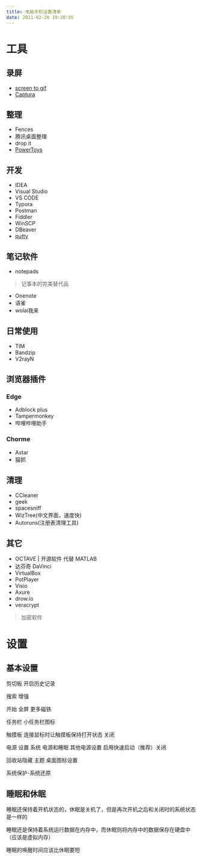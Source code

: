 ```yaml
---
title: 电脑手机设置清单
date: 2021-02-20 19:20:55
---
```


# 工具

## 录屏
- [screen to gif](https://github.com/NickeManarin/ScreenToGif)
- [Captura](https://github.com/MathewSachin/Captura)

## 整理
- Fences
- 腾讯桌面整理
- drop it
- [PowerToys](https://docs.microsoft.com/zh-cn/windows/powertoys/)

## 开发
- IDEA
- Visual Studio
- VS CODE
- Typora
- Postman
- Fiddler
- WinSCP
- DBeaver
- [putty](https://www.chiark.greenend.org.uk/~sgtatham/putty/latest.html)

## 笔记软件
- notepads
> 记事本的完美替代品
- Onenote
- 语雀
- wolai我来

## 日常使用
- TIM
- Bandzip
- V2rayN

## 浏览器插件

### Edge
- Adblock plus
- Tampermonkey
- 哔哩哔哩助手

### Chorme
- Astar
- 猫抓

## 清理
- CCleaner
- geek
- spacesniff
- WizTree(中文界面，速度快)
- Autoruns(注册表清理工具)

## 其它
- OCTAVE | 开源软件 代替 MATLAB
- 达芬奇 DaVinci
- VirtualBox
- PotPlayer
- Visio
- Axure
- drow.io 
- veracrypt
> 加密软件

# 设置

## 基本设置

剪切板 开启历史记录

搜索 增强

开始 全屏 更多磁铁

任务栏 小任务栏图标

触摸板 连接鼠标时让触摸板保持打开状态 关闭

电源 设置 系统 电源和睡眠 其他电源设置 启用快速启动（推荐）关闭

回收站隐藏 主题 桌面图标设置

系统保护-系统还原  

## 睡眠和休眠

睡眠还保持着开机状态的，休眠是关机了，但是再次开机之后和关闭时的系统状态是一样的

睡眠还是保持着系统运行数据在内存中，而休眠则将内存中的数据保存在硬盘中（应该是虚拟内存）

睡眠的唤醒时间应该比休眠要短